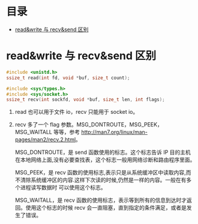 # 目录

- [read&write 与 recv&send 区别](#read&write-与-recv&send-区别)


# read&write 与 recv&send 区别

```c
#include <unistd.h>
ssize_t read(int fd, void *buf, size_t count);

#include <sys/types.h>
#include <sys/socket.h>
ssize_t recv(int sockfd, void *buf, size_t len, int flags);
```

1. read 也可以用于文件 io，recv 只能用于 socket io。
2. recv 多了一个 flag 参数。MSG_DONTROUTE，MSG_PEEK，MSG_WAITALL 等等，参考 <http://man7.org/linux/man-pages/man2/recv.2.html>。

    MSG_DONTROUTE，是 send 函数使用的标志。这个标志告诉 IP 目的主机在本地网络上面,没有必要查找表，这个标志一般用网络诊断和路由程序里面。

    MSG_PEEK，是 recv 函数的使用标志,表示只是从系统缓冲区中读取内容,而不清除系统缓冲区的内容.这样下次读的时候,仍然是一样的内容。一般在有多个进程读写数据时
可以使用这个标志。

    MSG_WAITALL，是 recv 函数的使用标志，表示等到所有的信息到达时才返回。使用这个标志的时候 recv 会一直阻塞，直到指定的条件满足，或者是发生了错误。








